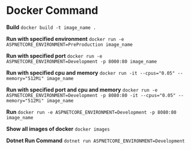 # Docker Command

**Build**
`docker build -t image_name .`


**Run with specified environment**
`docker run -e ASPNETCORE_ENVIRONMENT=PreProduction image_name`


**Run with specified port**
`docker run -e ASPNETCORE_ENVIRONMENT=Development -p 8000:80 image_name`


**Run with specified cpu and memory**
`docker run -it --cpus="0.05" --memory="512Mi" image_name`


**Run with specified port and cpu and memory**
`docker run -e ASPNETCORE_ENVIRONMENT=Development -p 8080:80 -it --cpus="0.05" --memory="512Mi" image_name`


**Run**
`docker run -e ASPNETCORE_ENVIRONMENT=Development -p 8080:80 image_name`


**Show all images of docker**
`docker images`


**Dotnet Run Command**
`dotnet run ASPNETCORE_ENVIRONMENT=Development`